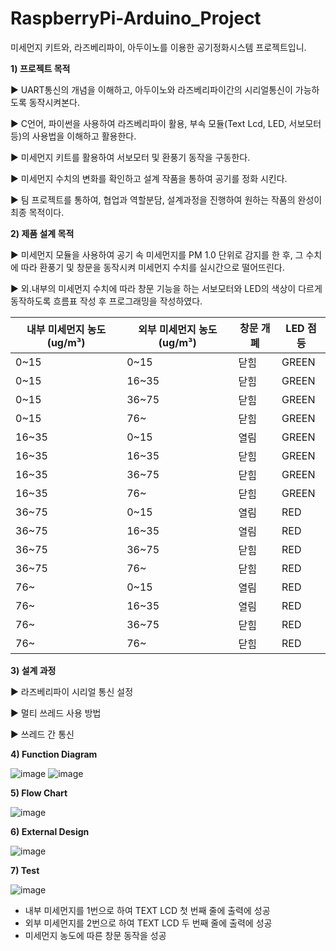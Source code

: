 # RaspberryPi-Arduino_Project
미세먼지 키트와, 라즈베리파이, 아두이노를 이용한 공기정화시스템 프로젝트입니.

**1) 프로젝트 목적**

 ▶ UART통신의 개념을 이해하고, 아두이노와 라즈베리파이간의 시리얼통신이 가능하도록 동작시켜본다.
 
 ▶ C언어, 파이썬을 사용하여 라즈베리파이 활용, 부속 모듈(Text Lcd, LED, 서보모터 등)의 사용법을 이해하고 활용한다.
 
 ▶ 미세먼지 키트를 활용하여 서보모터 및 환풍기 동작을 구동한다.
 
 ▶ 미세먼지 수치의 변화를 확인하고 설계 작품을 통하여 공기를 정화 시킨다.
 
 ▶ 팀 프로젝트를 통하여, 협업과 역할분담, 설계과정을 진행하여 원하는 작품의 완성이 최종 목적이다.
 
 **2) 제품 설계 목적**

 ▶ 미세먼지 모듈을 사용하여 공기 속 미세먼지를 PM 1.0 단위로 감지를 한 후, 그 수치에 따라 환풍기 및 창문을 동작시켜 미세먼지 수치를 실시간으로 떨어뜨린다.

 ▶ 외.내부의 미세먼지 수치에 따라 창문 기능을 하는 서보모터와 LED의 색상이 다르게 동작하도록 흐름표 작성 후 프로그래밍을 작성하였다.

내부 미세먼지 농도(ug/m³) | 외부 미세먼지 농도(ug/m³) | 창문 개폐 | LED 점등
-- | -- | -- | --
0~15 | 0~15 | 닫힘 | GREEN
0~15 | 16~35 | 닫힘 | GREEN
0~15 | 36~75 | 닫힘 | GREEN
0~15 | 76~ | 닫힘 | GREEN
16~35 | 0~15 | 열림 | GREEN
16~35 | 16~35 | 닫힘 | GREEN
16~35 | 36~75 | 닫힘 | GREEN
16~35 | 76~ | 닫힘 | GREEN
36~75 | 0~15 | 열림 | RED
36~75 | 16~35 | 열림 | RED
36~75 | 36~75 | 닫힘 | RED
36~75 | 76~ | 닫힘 | RED
76~ | 0~15 | 열림 | RED
76~ | 16~35 | 열림 | RED
76~ | 36~75 | 닫힘 | RED
76~ | 76~ | 닫힘 | RED

**3) 설계 과정**

▶ 라즈베리파이 시리얼 통신 설정

▶ 멀티 쓰레드 사용 방법

▶ 쓰레드 간 통신

**4) Function Diagram**

![image](https://user-images.githubusercontent.com/76051264/102713811-08224980-430e-11eb-98f4-9b99b3f0515d.png)
![image](https://user-images.githubusercontent.com/76051264/102713812-0a84a380-430e-11eb-9163-76980f6a9b71.png)

**5) Flow Chart**

![image](https://user-images.githubusercontent.com/76051264/102713824-238d5480-430e-11eb-89bd-adbf5c3521bf.png)

**6) External Design**

![image](https://user-images.githubusercontent.com/76051264/102713846-40298c80-430e-11eb-9d35-2daf7abc952b.png)

**7) Test**

![image](https://user-images.githubusercontent.com/76051264/102713895-9696cb00-430e-11eb-9466-34b7e8fe031c.png)
- 내부 미세먼지를 1번으로 하여 TEXT LCD 첫 번째 줄에 출력에 성공
- 외부 미세먼지를 2번으로 하여 TEXT LCD 두 번째 줄에 출력에 성공
- 미세먼지 농도에 따른 창문 동작을 성공
